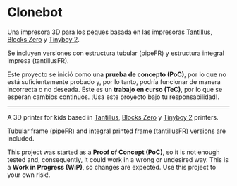 # Clonebot

Una impresora 3D para los peques basada en las impresoras [Tantillus](https://www.reprap.org/wiki/Tantillus), [Blocks Zero](https://reprap.org/wiki/Blocks_zero) y [Tinyboy 2](https://github.com/HKCOTA/TinyBoy-2).

Se incluyen versiones con estructura tubular (pipeFR) y estructura integral impresa (tantillusFR).

Este proyecto se inició como una **prueba de concepto (PoC)**, por lo que no está suficientemente probado y, por lo tanto, podría funcionar de manera incorrecta o no deseada. Este es un **trabajo en curso (TeC)**, por lo que se esperan cambios continuos. ¡Usa este proyecto bajo tu responsabilidad!.

---

A 3D printer for kids based in [Tantillus](https://www.reprap.org/wiki/Tantillus), [Blocks Zero](https://reprap.org/wiki/Blocks_zero) y [Tinyboy 2](https://github.com/HKCOTA/TinyBoy-2) printers.

Tubular frame (pipeFR) and integral printed frame (tantillusFR) versions are included.

This project was started as a **Proof of Concept (PoC)**, so it is not enough tested and, consequently, it could work in a wrong or undesired way. This is a **Work in Progress (WiP)**, so changes are expected. Use this project to your own risk!.